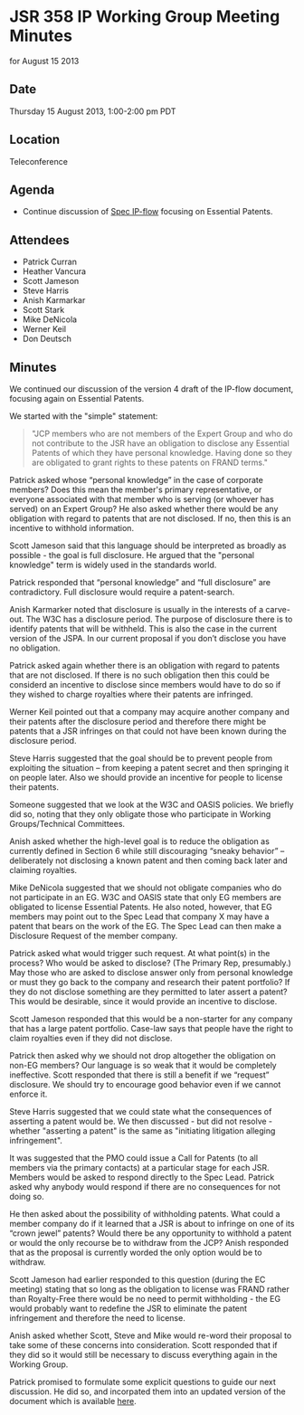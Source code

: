 # JSR 358 IP Working Group Meeting Minutes  
for August 15 2013

## Date

Thursday 15 August 2013, 1:00-2:00 pm PDT

## Location

Teleconference

## Agenda

*   Continue discussion of [Spec IP-flow](https://java.net/projects/jsr358/downloads/download/Meeting%20Materials/IP-flow-v4.pdf) focusing on Essential Patents.

## Attendees

*   Patrick Curran
*   Heather Vancura
*   Scott Jameson
*   Steve Harris
*   Anish Karmarkar
*   Scott Stark
*   Mike DeNicola
*   Werner Keil
*   Don Deutsch

## Minutes

We continued our discussion of the version 4 draft of the IP-flow document, focusing again on Essential Patents.

We started with the "simple" statement:

> "JCP members who are not members of the Expert Group and who do not contribute to the JSR have an obligation to disclose any Essential Patents of which they have personal knowledge. Having done so they are obligated to grant rights to these patents on FRAND terms."

Patrick asked whose “personal knowledge” in the case of corporate members? Does this mean the member's primary representative, or everyone associated with that member who is serving (or whoever has served) on an Expert Group? He also asked whether there would be any obligation with regard to patents that are not disclosed. If no, then this is an incentive to withhold information.

Scott Jameson said that this language should be interpreted as broadly as possible - the goal is full disclosure. He argued that the "personal knowledge" term is widely used in the standards world.

Patrick responded that “personal knowledge” and “full disclosure” are contradictory. Full disclosure would require a patent-search.

Anish Karmarker noted that disclosure is usually in the interests of a carve-out. The W3C has a disclosure period. The purpose of disclosure there is to identify patents that will be withheld. This is also the case in the current version of the JSPA. In our current proposal if you don’t disclose you have no obligation.

Patrick asked again whether there is an obligation with regard to patents that are not disclosed. If there is no such obligation then this could be considerd an incentive to disclose since members would have to do so if they wished to charge royalties where their patents are infringed.

Werner Keil pointed out that a company may acquire another company and their patents after the disclosure period and therefore there might be patents that a JSR infringes on that could not have been known during the disclosure period.

Steve Harris suggested that the goal should be to prevent people from exploiting the situation – from keeping a patent secret and then springing it on people later. Also we should provide an incentive for people to license their patents.

Someone suggested that we look at the W3C and OASIS policies. We briefly did so, noting that they only obligate those who participate in Working Groups/Technical Committees.

Anish asked whether the high-level goal is to reduce the obligation as currently defined in Section 6 while still discouraging “sneaky behavior” – deliberately not disclosing a known patent and then coming back later and claiming royalties.

Mike DeNicola suggested that we should not obligate companies who do not participate in an EG. W3C and OASIS state that only EG members are obligated to license Essential Patents. He also noted, however, that EG members may point out to the Spec Lead that company X may have a patent that bears on the work of the EG. The Spec Lead can then make a Disclosure Request of the member company.

Patrick asked what would trigger such request. At what point(s) in the process? Who would be asked to disclose? (The Primary Rep, presumably.) May those who are asked to disclose answer only from personal knowledge or must they go back to the company and research their patent portfolio? If they do not disclose something are they permitted to later assert a patent? This would be desirable, since it would provide an incentive to disclose.

Scott Jameson responded that this would be a non-starter for any company that has a large patent portfolio. Case-law says that people have the right to claim royalties even if they did not disclose.

Patrick then asked why we should not drop altogether the obligation on non-EG members? Our language is so weak that it would be completely ineffective. Scott responded that there is still a benefit if we “request” disclosure. We should try to encourage good behavior even if we cannot enforce it.

Steve Harris suggested that we could state what the consequences of asserting a patent would be. We then discussed - but did not resolve - whether "asserting a patent" is the same as "initiating litigation alleging infringement".

It was suggested that the PMO could issue a Call for Patents (to all members via the primary contacts) at a particular stage for each JSR. Members would be asked to respond directly to the Spec Lead. Patrick asked why anybody would respond if there are no consequences for not doing so.

He then asked about the possibility of withholding patents. What could a member company do if it learned that a JSR is about to infringe on one of its “crown jewel” patents? Would there be any opportunity to withhold a patent or would the only recourse be to withdraw from the JCP? Anish responded that as the proposal is currently worded the only option would be to withdraw.

Scott Jameson had earlier responded to this question (during the EC meeting) stating that so long as the obligation to license was FRAND rather than Royalty-Free there would be no need to permit withholding - the EG would probably want to redefine the JSR to eliminate the patent infringement and therefore the need to license.

Anish asked whether Scott, Steve and Mike would re-word their proposal to take some of these concerns into consideration. Scott responded that if they did so it would still be necessary to discuss everything again in the Working Group.

Patrick promised to formulate some explicit questions to guide our next discussion. He did so, and incorpated them into an updated version of the document which is available [here](https://java.net/projects/jsr358/downloads/download/Meeting%20Materials/IP-flow-v5.pdf).